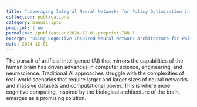 ```yaml
---
title: "Leveraging Integral Neural Networks for Policy Optimization in Reinforcement Learning"
collection: publications
category: manuscripts
preprint: true
permalink: /publication/2024-12-01-preprint-INN-1
excerpt: 'Using Cognitive Inspired Neural Network Architecture for Policy Optimization in Reinforcement Learning'
date: 2024-12-01
---
```


The pursuit of artificial intelligence (AI) that mirrors the capabilities of the human brain has driven advances in computer science, engineering, and neuroscience. Traditional AI approaches struggle with the complexities of real-world scenarios that require larger and larger sizes of neural networks and massive datasets and computational power. This is where more cognitive computing, inspired by the biological architecture of the brain, emerges as a promising solution.
